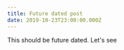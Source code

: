```yaml
---
title: Future dated post
date: 2019-10-23T23:00:00.000Z
---
```

This should be future dated. Let's see
